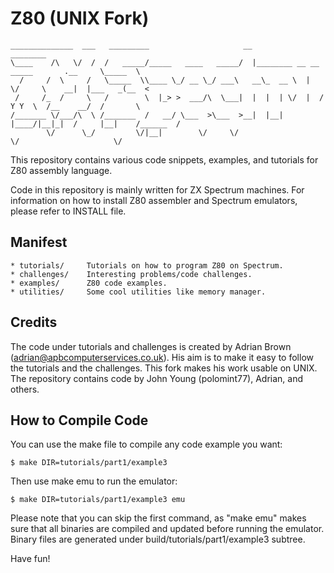 Z80 (UNIX Fork)
===============

~~~
______________  ___   _________                     __                                     ________  
\____    /\   \/  /  /   _____/_____   ____   _____/  |________ __ __  _____       .__     \_____  \ 
  /     /  \     /   \_____  \\____ \_/ __ \_/ ___\   __\_  __ \  |  \/     \    __|  |___   _(__  < 
 /     /_  /     \   /        \  |_> >  ___/\  \___|  |  |  | \/  |  /  Y Y  \  /__    __/  /       \
/_______ \/___/\  \ /_______  /   __/ \___  >\___  >__|  |__|  |____/|__|_|  /     |__|    /______  /
        \/      \_/         \/|__|        \/     \/                        \/                     \/ 
~~~

This repository contains various code snippets, examples, and tutorials for Z80 assembly language.

Code in this repository is mainly written for ZX Spectrum machines. For information on how to 
install Z80 assembler and Spectrum emulators, please refer to INSTALL file.

Manifest
--------

    * tutorials/     Tutorials on how to program Z80 on Spectrum.
    * challenges/    Interesting problems/code challenges.
    * examples/      Z80 code examples.
    * utilities/     Some cool utilities like memory manager.

Credits
-------

The code under tutorials and challenges is created by Adrian Brown (adrian@apbcomputerservices.co.uk). His 
aim is to make it easy to follow the tutorials and the challenges. This fork makes his work usable on UNIX.
The repository contains code by John Young (polomint77), Adrian, and others.

How to Compile Code
-------------------

You can use the make file to compile any code example you want:

    $ make DIR=tutorials/part1/example3

Then use make emu to run the emulator:

    $ make DIR=tutorials/part1/example3 emu

Please note that you can skip the first command, as "make emu" makes sure that all binaries are compiled 
and updated before running the emulator. Binary files are generated under build/tutorials/part1/example3 
subtree.

Have fun!
